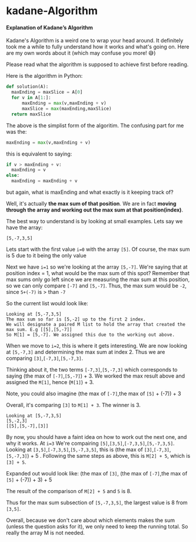 # kadane-Algorithm
#### Explanation of Kadane’s Algorithm

Kadane's Algorithm is a weird one to wrap your head around. It definitely took me a while to fully understand how it works and what's going on. Here are my own words about it (which may confuse you more! :sweat_smile:)

Please read what the algorithm is supposed to achieve first before reading.

Here is the algorithm in Python:
```Python
def solution(A):
  maxEnding = maxSlice = A[0]
  for v in A[1:]:
      maxEnding = max(v,maxEnding + v)
      maxSlice = max(maxEnding,maxSlice)
  return maxSlice
```
The above is the simplist form of the algoritim.
The confusing part for me was the:
```Python
maxEnding = max(v,maxEnding + v)
```
this is equivalent to saying:
```Python
if v > maxEnding + v:
  maxEnding = v
else:
  maxEnding = maxEnding + v
```
but again, what is maxEnding and what exactly is it keeping track of? 

Well, it's actually **the max sum of that position**. We are in fact **moving through the array and working out the max sum at that position(index)**.

The best way to understand is by looking at small examples.
Lets say we have the array:
```
[5,-7,3,5]
```
Lets start with the first value `i=0` with the array `[5]`. Of course, the max sum is 5 due to it being the only value

Next we have `i=1` so we're looking at the array `[5,-7]`. We're saying that at position index = 1, what would be the max sum of this spot? Remember that max sums only go left since we are measuring the max sum at this position, so we can only compare `[-7]` and `[5,-7]`. Thus, the max sum would be `-2`, since `5+(-7)` is > than `-7`

So the current list would look like:
```
Looking at [5,-7,3,5]
The max sum so far is [5,-2] up to the first 2 index.
We will designate a paired M list to hold the array that created the max sum. E.g [[5],[5,-7]]
So M[1] = [5,-7]. We assigned this due to the working out above.
```

When we move to `i=2`, this is where it gets interesting. We are now looking at `[5,-7,3]` and determining the max sum at index 2. Thus we are comparing `[3]`,`[-7,3]`,`[5,-7,3]`. 

Thinking about it, the two terms `[-7,3]`,`[5,-7,3]` which corresponds to saying (the max of `[-7]`,`[5,-7]`) + 3. We worked the max result above and assigned the `M[1]`, hence  (`M[1]`) + 3. 

Note, you could also imagine (the max of `[-7]`,the max of `[5]` + (-7)) + 3

Overall, it's comparing `[3]` to `M[1] + 3`. The winner is 3.
```
Looking at [5,-7,3,5]
[5,-2,3]
[[5],[5,-7],[3]]
```

By now, you should have a faint idea on how to work out the next one, and why it works. At `i=3`
We're compairing `[5]`,`[3,5]`,`[-7,3,5]`,`[5,-7,3,5]`. Looking at `[3,5]`,`[-7,3,5]`,`[5,-7,3,5]`, this is (the max of `[3]`,`[-7,3]`,`[5,-7,3]`) + 5 . Following the same steps as above, this is `M[2] + 5`, which is `[3] + 5`.

Expanded out would look like: (the max of `[3]`, (the max of `[-7]`,the max of `[5]` + (-7)) + 3) + 5

The result of the comparison of `M[2] + 5` and `5` is 8.

Thus for the max sum subsection of `[5,-7,3,5]`, the largest value is 8 from `[3,5]`.

Overall, because we don't care about which elements makes the sum (unless the question asks for it), we only need to keep the running total. So really the array M is not needed.
